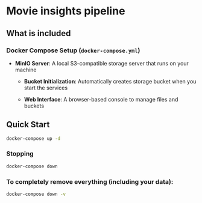 # Movie insights pipeline

## What is included

### Docker Compose Setup (`docker-compose.yml`)

- **MinIO Server**: A local S3-compatible storage server that runs on your machine

  - **Bucket Initialization**: Automatically creates storage bucket when you start the services

  - **Web Interface**: A browser-based console to manage files and buckets

## Quick Start

```bash
docker-compose up -d
```

### Stopping

```bash
docker-compose down
```

### To completely remove everything (including your data):

```bash
docker-compose down -v
```
